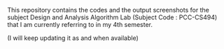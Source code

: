 This repository contains the codes and the output screenshots for the subject Design and Analysis Algorithm Lab (Subject Code : PCC-CS494) that I am currently referring to in my 4th semester.

(I will keep updating it as and when available)
